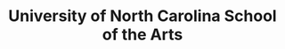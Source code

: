 ---
layout: repo
title: "University of North Carolina School of the Arts"
id: 5806
permalink: repos/5806/
---
